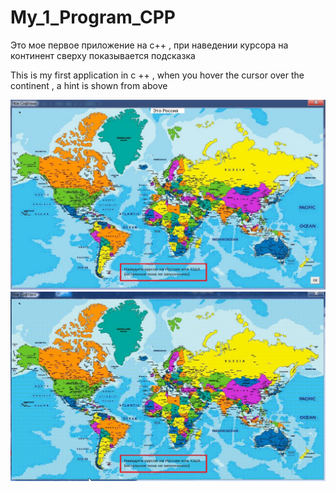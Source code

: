# My_1_Program_CPP
Это мое первое приложение на с++ , при наведении курсора на континент сверху показывается подсказка

This is my first application in c ++ , when you hover the cursor over the continent , a hint is shown from above


![Alt attribute text Here](/Screenshot_1.jpg)
![Alt attribute text Here](/2021_12_14_11_47_57_1184x712.gif)
